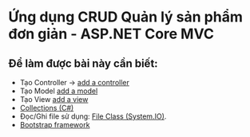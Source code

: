 # Ứng dụng CRUD Quản lý sản phẩm đơn giản - ASP.NET Core MVC

## Để làm được bài này cần biết:
- Tạo Controller -> [add a controller](https://docs.microsoft.com/en-us/aspnet/core/tutorials/first-mvc-app/adding-controller?view=aspnetcore-5.0&tabs=visual-studio)
- Tạo Model [add a model](https://docs.microsoft.com/en-us/aspnet/core/tutorials/first-mvc-app/adding-view?view=aspnetcore-5.0&tabs=visual-studio)
- Tạo View [add a view](https://docs.microsoft.com/en-us/aspnet/core/tutorials/first-mvc-app/adding-model?view=aspnetcore-5.0&tabs=visual-studio)
- [Collections (C#)](https://docs.microsoft.com/en-us/dotnet/csharp/programming-guide/concepts/collections)
- Đọc/Ghi file sử dụng: [File Class (System.IO)](https://docs.microsoft.com/en-us/dotnet/api/system.io.file?view=net-5.0).
- [Bootstrap framework](https://getbootstrap.com/docs/4.5/getting-started/introduction/)